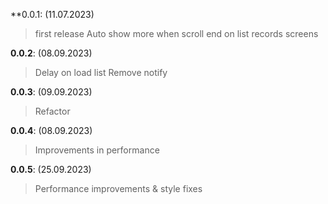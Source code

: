 **0.0.1: (11.07.2023)
> first release
> Auto show more when scroll end on list records screens

**0.0.2**: (08.09.2023)
> Delay on load list
> Remove notify

**0.0.3**: (09.09.2023)
> Refactor

**0.0.4**: (08.09.2023)
> Improvements in performance

**0.0.5**: (25.09.2023)
> Performance improvements & style fixes
